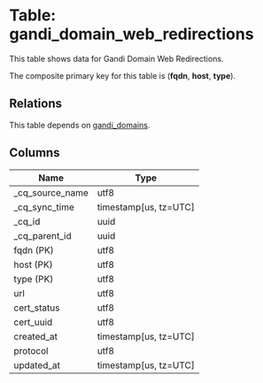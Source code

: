 # Table: gandi_domain_web_redirections

This table shows data for Gandi Domain Web Redirections.

The composite primary key for this table is (**fqdn**, **host**, **type**).

## Relations

This table depends on [gandi_domains](gandi_domains).

## Columns

| Name          | Type          |
| ------------- | ------------- |
|_cq_source_name|utf8|
|_cq_sync_time|timestamp[us, tz=UTC]|
|_cq_id|uuid|
|_cq_parent_id|uuid|
|fqdn (PK)|utf8|
|host (PK)|utf8|
|type (PK)|utf8|
|url|utf8|
|cert_status|utf8|
|cert_uuid|utf8|
|created_at|timestamp[us, tz=UTC]|
|protocol|utf8|
|updated_at|timestamp[us, tz=UTC]|